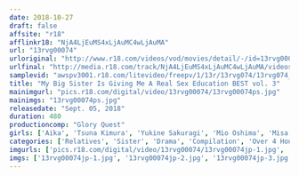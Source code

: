 ```yaml
---
date: 2018-10-27
draft: false
affsite: "r18"
afflinkr18: "NjA4LjEuMS4xLjAuMC4wLjAuMA"
url: "13rvg00074"
urloriginal: "http://www.r18.com/videos/vod/movies/detail/-/id=13rvg00074"
urlfinal: "http://media.r18.com/track/NjA4LjEuMS4xLjAuMC4wLjAuMA/videos/vod/movies/detail/-/id=13rvg00074"
samplevid: "awspv3001.r18.com/litevideo/freepv/1/13r/13rvg074/13rvg074_dmb_w.mp4"
title: "My Big Sister Is Giving Me A Real Sex Education BEST vol. 3"
mainimgurl: "pics.r18.com/digital/video/13rvg00074/13rvg00074ps.jpg"
mainimgs: "13rvg00074ps.jpg"
releasedate: "Sept. 05, 2018"
duration: 480
productioncomp: "Glory Quest"
girls: ['Aika', 'Tsuna Kimura', 'Yukine Sakuragi', 'Mio Oshima', 'Misa Suzumi', 'Yuzu Kitagawa', 'Miyuki Sakura', 'Yuna Himekawa']
categories: ['Relatives', 'Sister', 'Drama', 'Compilation', 'Over 4 Hours', 'Hi-Def']
imgurls: ['pics.r18.com/digital/video/13rvg00074/13rvg00074jp-1.jpg', 'pics.r18.com/digital/video/13rvg00074/13rvg00074jp-2.jpg', 'pics.r18.com/digital/video/13rvg00074/13rvg00074jp-3.jpg', 'pics.r18.com/digital/video/13rvg00074/13rvg00074jp-4.jpg', 'pics.r18.com/digital/video/13rvg00074/13rvg00074jp-5.jpg', 'pics.r18.com/digital/video/13rvg00074/13rvg00074jp-6.jpg', 'pics.r18.com/digital/video/13rvg00074/13rvg00074jp-7.jpg', 'pics.r18.com/digital/video/13rvg00074/13rvg00074jp-8.jpg', 'pics.r18.com/digital/video/13rvg00074/13rvg00074jp-9.jpg', 'pics.r18.com/digital/video/13rvg00074/13rvg00074jp-10.jpg', 'pics.r18.com/digital/video/13rvg00074/13rvg00074jp-11.jpg', 'pics.r18.com/digital/video/13rvg00074/13rvg00074jp-12.jpg', 'pics.r18.com/digital/video/13rvg00074/13rvg00074jp-13.jpg', 'pics.r18.com/digital/video/13rvg00074/13rvg00074jp-14.jpg', 'pics.r18.com/digital/video/13rvg00074/13rvg00074jp-15.jpg', 'pics.r18.com/digital/video/13rvg00074/13rvg00074jp-16.jpg', 'pics.r18.com/digital/video/13rvg00074/13rvg00074jp-17.jpg', 'pics.r18.com/digital/video/13rvg00074/13rvg00074jp-18.jpg', 'pics.r18.com/digital/video/13rvg00074/13rvg00074jp-19.jpg', 'pics.r18.com/digital/video/13rvg00074/13rvg00074jp-20.jpg']
imgs: ['13rvg00074jp-1.jpg', '13rvg00074jp-2.jpg', '13rvg00074jp-3.jpg', '13rvg00074jp-4.jpg', '13rvg00074jp-5.jpg', '13rvg00074jp-6.jpg', '13rvg00074jp-7.jpg', '13rvg00074jp-8.jpg', '13rvg00074jp-9.jpg', '13rvg00074jp-10.jpg', '13rvg00074jp-11.jpg', '13rvg00074jp-12.jpg', '13rvg00074jp-13.jpg', '13rvg00074jp-14.jpg', '13rvg00074jp-15.jpg', '13rvg00074jp-16.jpg', '13rvg00074jp-17.jpg', '13rvg00074jp-18.jpg', '13rvg00074jp-19.jpg', '13rvg00074jp-20.jpg']
---
```

